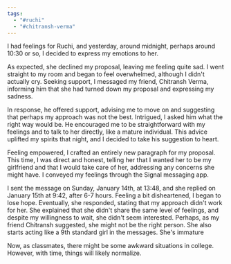 ```yaml
---
tags:
  - "#ruchi"
  - "#chitransh-verma"
---
```

I had feelings for Ruchi, and yesterday, around midnight, perhaps around 10:30 or so, I decided to express my emotions to her.

As expected, she declined my proposal, leaving me feeling quite sad. I went straight to my room and began to feel overwhelmed, although I didn't actually cry. Seeking support, I messaged my friend, Chitransh Verma, informing him that she had turned down my proposal and expressing my sadness.

In response, he offered support, advising me to move on and suggesting that perhaps my approach was not the best. Intrigued, I asked him what the right way would be. He encouraged me to be straightforward with my feelings and to talk to her directly, like a mature individual. This advice uplifted my spirits that night, and I decided to take his suggestion to heart.

Feeling empowered, I crafted an entirely new paragraph for my proposal. This time, I was direct and honest, telling her that I wanted her to be my girlfriend and that I would take care of her, addressing any concerns she might have. I conveyed my feelings through the Signal messaging app.

I sent the message on Sunday, January 14th, at 13:48, and she replied on January 15th at 9:42, after 6-7 hours. Feeling a bit disheartened, I began to lose hope. Eventually, she responded, stating that my approach didn't work for her. She explained that she didn't share the same level of feelings, and despite my willingness to wait, she didn't seem interested. Perhaps, as my friend Chitransh suggested, she might not be the right person. She also starts acting like a 9th standard girl in the messages. She's immature

Now, as classmates, there might be some awkward situations in college. However, with time, things will likely normalize.

